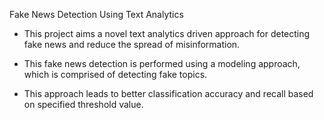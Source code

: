Fake News Detection Using Text Analytics

* This project aims a novel text analytics driven approach for detecting fake news and reduce the spread of misinformation.

* This fake news detection is performed using a modeling approach, which is comprised of detecting fake topics.

* This approach leads to better classification accuracy and recall based on specified threshold value.

